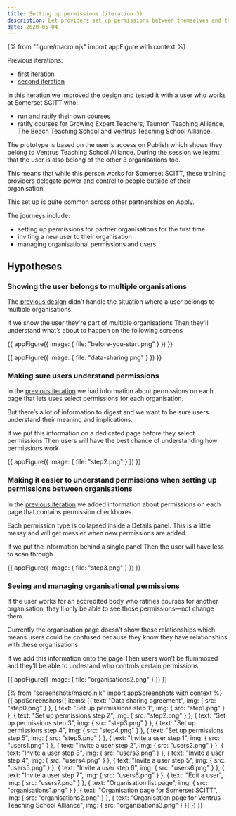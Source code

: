 ```yaml
---
title: Setting up permissions (iteration 3)
description: Let providers set up permissions between themselves and their partner organisations
date: 2020-05-04
---
```


{% from "figure/macro.njk" import appFigure with context %}

Previous iterations:

* [first iteration](/manage-teacher-training-applications/setting-up-permissions)
* [second iteration](/manage-teacher-training-applications/setting-up-permissions-iteration-2)

In this iteration we improved the design and tested it with a user who works at Somerset SCITT who:

* run and ratify their own courses
* ratify courses for Growing Expert Teachers, Taunton Teaching Alliance, The Beach Teaching School and Ventrus Teaching School Alliance.

The prototype is based on the user's access on Publish which shows they belong to Ventrus Teaching School Alliance. During the session we learnt that the user is also belong of the other 3 organisations too.

This means that while this person works for Somerset SCITT, these training providers delegate power and control to people outside of their organisation.

This set up is quite common across other partnerships on Apply.

The journeys include:

- setting up permissions for partner organisations for the first time
- inviting a new user to their organisation
- managing organisational permissions and users

## Hypotheses

### Showing the user belongs to multiple organisations

The [previous design](/manage-teacher-training-applications/setting-up-permissions-iteration-2) didn’t handle the situation where a user belongs to multiple organisations.

If we show the user they're part of multiple organisations
Then they'll understand what’s about to happen on the following screens

{{ appFigure({
  image: {
    file: "before-you-start.png"
  }
}) }}

{{ appFigure({
  image: {
    file: "data-sharing.png"
  }
}) }}

### Making sure users understand permissions

In the [previous iteration](/manage-teacher-training-applications/setting-up-permissions-iteration-2) we had information about permissions on each page that lets uses select permissions for each organisation.

But there’s a lot of information to digest and we want to be sure users understand their meaning and implications.

If we put this information on a dedicated page before they select permissions
Then users will have the best chance of understanding how permissions work

{{ appFigure({
  image: {
    file: "step2.png"
  }
}) }}

### Making it easier to understand permissions when setting up permissions between organisations

In the [previous iteration](/manage-teacher-training-applications/setting-up-permissions-iteration-2) we added information about permissions on each page that contains permission checkboxes.

Each permission type is collapsed inside a Details panel. This is a little messy and will get messier when new permissions are added.

If we put the information behind a single panel
Then the user will have less to scan through

{{ appFigure({
  image: {
    file: "step3.png"
  }
}) }}

### Seeing and managing organisational permissions

If the user works for an accredited body who ratifies courses for another organisation, they’ll only be able to see those permissions—not change them.

Currently the organisation page doesn’t show these relationships which means users could be confused because they know they have relationships with these organisations.

If we add this information onto the page
Then users won’t be flummoxed and they’ll be able to undestand who controls certain permissions

{{ appFigure({
  image: {
    file: "organisations2.png"
  }
}) }}

{% from "screenshots/macro.njk" import appScreenshots with context %}
{{ appScreenshots({
  items: [{
    text: "Data sharing agreement",
    img: {
      src: "step0.png"
    }
  }, {
    text: "Set up permissions step 1",
    img: {
      src: "step1.png"
    }
  }, {
    text: "Set up permissions step 2",
    img: {
      src: "step2.png"
    }
  }, {
    text: "Set up permissions step 3",
    img: {
      src: "step3.png"
    }
  }, {
    text: "Set up permissions step 4",
    img: {
      src: "step4.png"
    }
  }, {
    text: "Set up permissions step 5",
    img: {
      src: "step5.png"
    }
  }, {
    text: "Invite a user step 1",
    img: {
      src: "users1.png"
    }
  }, {
    text: "Invite a user step 2",
    img: {
      src: "users2.png"
    }
  }, {
    text: "Invite a user step 3",
    img: {
      src: "users3.png"
    }
  }, {
    text: "Invite a user step 4",
    img: {
      src: "users4.png"
    }
  }, {
    text: "Invite a user step 5",
    img: {
      src: "users5.png"
    }
  }, {
    text: "Invite a user step 6",
    img: {
      src: "users6.png"
    }
  }, {
    text: "Invite a user step 7",
    img: {
      src: "users6.png"
    }
  }, {
    text: "Edit a user",
    img: {
      src: "users7.png"
    }
  }, {
    text: "Organisation list page",
    img: {
      src: "organisations1.png"
    }
  }, {
    text: "Organisation page for Somerset SCITT",
    img: {
      src: "organisations2.png"
    }
  }, {
    text: "Organisation page for Ventrus Teaching School Alliance",
    img: {
      src: "organisations3.png"
    }
  }]
}) }}
